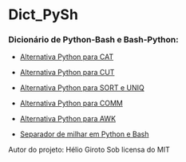 # Dict_PySh
### Dicionário de Python-Bash e Bash-Python:

+ [Alternativa Python para CAT](https://raw.githubusercontent.com/HelioGiroto/Dict_PySh/master/cat.py)
+ [Alternativa Python para CUT](https://raw.githubusercontent.com/HelioGiroto/Dict_PySh/master/cut.py) 
+ [Alternativa Python para SORT e UNIQ](https://raw.githubusercontent.com/HelioGiroto/Dict_PySh/master/sort-uniq.txt)
+ [Alternativa Python para COMM](https://raw.githubusercontent.com/HelioGiroto/Dict_PySh/master/comm.py)
+ [Alternativa Python para AWK](https://raw.githubusercontent.com/HelioGiroto/Dict_PySh/master/corta_colunas_tipo_AWK.py)

+ [Separador de milhar em Python e Bash](https://raw.githubusercontent.com/HelioGiroto/Dict_PySh/master/separador_milhar.txt)


Autor do projeto: Hélio Giroto
Sob licensa do MIT
